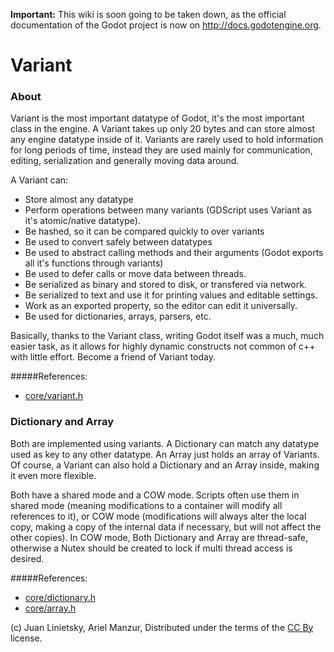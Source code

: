 **Important:** This wiki is soon going to be taken down, as the official documentation of the Godot project is now on http://docs.godotengine.org.

# Variant 

### About

Variant is the most important datatype of Godot, it's the most important class in the engine.
A Variant takes up only 20 bytes and can store almost any engine datatype inside of it.
Variants are rarely used to hold information for long periods of time, instead they are
used mainly for communication, editing, serialization and generally moving data around.

A Variant can:

* Store almost any datatype
* Perform operations between many variants (GDScript uses Variant as it's atomic/native datatype).
* Be hashed, so it can be compared quickly to over variants
* Be used to convert safely between datatypes
* Be used to abstract calling methods and their arguments (Godot exports all it's functions through variants)
* Be used to defer calls or move data between threads.
* Be serialized as binary and stored to disk, or transfered via network.
* Be serialized to text and use it for printing values and editable settings.
* Work as an exported property, so the editor can edit it universally.
* Be used for dictionaries, arrays, parsers, etc.

Basically, thanks to the Variant class, writing Godot itself was a much, much easier task, as it allows 
for highly dynamic constructs not common of c++ with little effort. Become a friend of Variant today.

#####References:
* [core/variant.h](https://github.com/okamstudio/godot/blob/master/core/variant.h)

### Dictionary and Array

Both are implemented using variants. A Dictionary can match any datatype used as key to any 
other datatype. An Array just holds an array of Variants. 
Of course, a Variant can also hold a Dictionary and an Array inside, making it even more flexible.

Both have a shared mode and a COW mode. Scripts often use them in shared mode (meaning modifications to a 
container will modify all references to it), or COW mode (modifications will always alter the local copy, making a copy of the internal data if necessary, but will not affect the other copies). In COW mode, Both Dictionary and Array are thread-safe, otherwise a Nutex should be created to lock if multi thread access is desired.

#####References:
* [core/dictionary.h](https://github.com/okamstudio/godot/blob/master/core/dictionary.h)
* [core/array.h](https://github.com/okamstudio/godot/blob/master/core/array.h)


(c) Juan Linietsky, Ariel Manzur, Distributed under the terms of the [CC By](https://creativecommons.org/licenses/by/3.0/legalcode) license.
